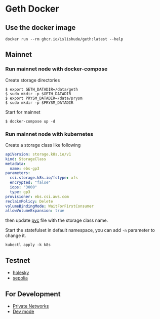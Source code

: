 # Geth Docker

## Use the docker image

```
docker run --rm ghcr.io/islishude/geth:latest --help
```

## Mainnet

### Run mainnet node with docker-compose

Create storage directories

```console
$ export GETH_DATADIR=/data/geth
$ sudo mkdir -p $GETH_DATADIR
$ export PRYSM_DATADIR=/data/prysm
$ sudo mkdir -p $PRYSM_DATADIR
```

Start for mainnet

```
$ docker-compose up -d
```

### Run mainnet node with kubernetes

Create a storage class like following

```yaml
apiVersion: storage.k8s.io/v1
kind: StorageClass
metadata:
  name: ebs-gp3
parameters:
  csi.storage.k8s.io/fstype: xfs
  encrypted: "false"
  iops: "3000"
  type: gp3
provisioner: ebs.csi.aws.com
reclaimPolicy: Delete
volumeBindingMode: WaitForFirstConsumer
allowVolumeExpansion: true
```

then update [pvc](k8s/pvc.yaml) file with the storage class name.

Start the statefulset in default namespace, you can add `-n` parameter to change it.

```
kubectl apply -k k8s
```

## Testnet

- [holesky](./testnet/holeksy/docker-compose.yml)
- [sepolia](./testnet/sepolia/docker-compose.yml)

## For Development

- [Private Networks](https://geth.ethereum.org/docs/interface/private-network)
- [Dev mode](https://geth.ethereum.org/getting-started/dev-mode)
